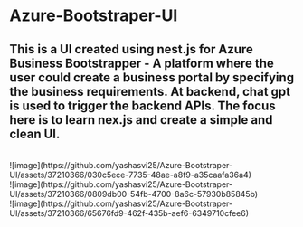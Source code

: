 # Azure-Bootstraper-UI
## This is a UI created using nest.js for Azure Business Bootstrapper - A platform where the user could create a business portal by specifying the business requirements. At backend, chat gpt is used to trigger the backend APIs. The focus here is to learn nex.js and create a simple and clean UI.

<br>
![image](https://github.com/yashasvi25/Azure-Bootstraper-UI/assets/37210366/030c5ece-7735-48ae-a8f9-a35caafa36a4)
<br>
![image](https://github.com/yashasvi25/Azure-Bootstraper-UI/assets/37210366/0809db00-54fb-4700-8a6c-57930b85845b)
<br>
![image](https://github.com/yashasvi25/Azure-Bootstraper-UI/assets/37210366/65676fd9-462f-435b-aef6-6349710cfee6)

